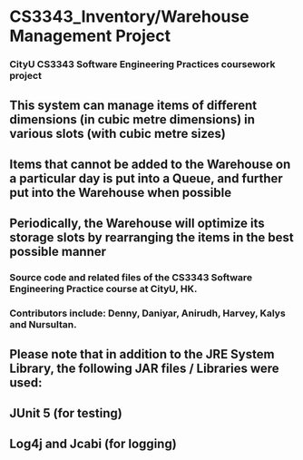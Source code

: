 # CS3343_Inventory/Warehouse Management Project
### CityU CS3343 Software Engineering Practices coursework project
## This system can manage items of different dimensions (in cubic metre dimensions) in various slots (with cubic metre sizes)
## Items that cannot be added to the Warehouse on a particular day is put into a Queue, and further put into the Warehouse when possible
## Periodically, the Warehouse will optimize its storage slots by rearranging the items in the best possible manner
### Source code and related files of the CS3343 Software Engineering Practice course at CityU, HK.
### Contributors include: Denny, Daniyar, Anirudh, Harvey, Kalys and Nursultan.
## Please note that in addition to the JRE System Library, the following JAR files / Libraries were used:
## JUnit 5 (for testing)
## Log4j and Jcabi (for logging)



